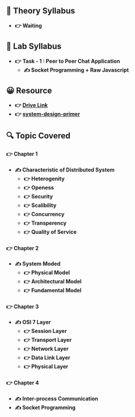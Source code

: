
## 🍂 Theory Syllabus

- **👉 Waiting**

## 🎅 Lab Syllabus

- **👉 Task - 1 : Peer to Peer Chat Application**
    - **✍️ Socket Programming + Raw Javascript**
## 😀 Resource

- **👉 [Drive Link](https://drive.google.com/drive/folders/1Vem9Z08S3yWvFLdbf57wafB3gGRPLPiu)**
- **👉 [system-design-primer](https://github.com/donnemartin/system-design-primer)**
 
## 🔍 Topic Covered

#### 👉 Chapter 1
- **✍️ Characteristic of Distributed System**
    - **👉 Heterogenity**
    - **👉 Openess**
    - **👉 Security**
    - **👉 Scalibility**
    - **👉 Concurrency**
    - **👉 Transperency**
    - **👉 Quality of Service**

#### 👉 Chapter 2
- **✍️ System Moded**
    - **👉 Physical Model**
    - **👉 Architectural Model**
    - **👉 Fundamental Model**


#### 👉 Chapter 3
- **✍️ OSI 7 Layer**
    - **👉 Session Layer**
    - **👉 Transport Layer**
    - **👉 Network Layer**
    - **👉 Data Link Layer**
    - **👉 Physical Layer**


#### 👉 Chapter 4
- **✍️ Inter-process Communication**
- **✍️ Socket Programming**
  